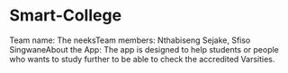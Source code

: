 # Smart-College
Team name: The neeksTeam members: Nthabiseng Sejake, Sfiso SingwaneAbout the App: The app is designed to help students or people who wants to study further to be able to check the accredited Varsities.  
